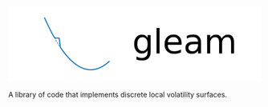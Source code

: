 ![plot](./examples/logo.png)

A library of code that implements discrete local volatility surfaces.

